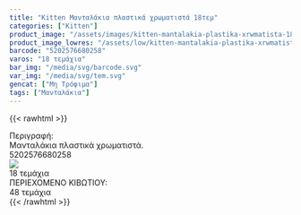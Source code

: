 ```yaml
---
title: "Kitten Μανταλάκια πλαστικά χρωματιστά 18τεμ"
categories: ["Kitten"]
product_image: "/assets/images/kitten-mantalakia-plastika-xrwmatista-18tem.jpg"
product_image_lowres: "/assets/low/kitten-mantalakia-plastika-xrwmatista-18tem.jpg"
barcode: "5202576680258"
varos: "18 τεμάχια"
bar_img: "/media/svg/barcode.svg"
var_img: "/media/svg/tem.svg"
gencat: ["Μη Τρόφιμα"]
tags: ["Μανταλάκια"]
---
```

{{< rawhtml >}}

  <div class="product">
        <div id="sistatika">Περιγραφή:</div>
        <div class="alltext">Μανταλάκια πλαστικά χρωματιστά.</div>
        <div id="barcode">
            <div id="barimage1"></div><span id="bartext">5202576680258</span>
        </div>
        <div id="varos">
            <div id="varosimage"><img src="/media/svg/tem.svg"></div><span id="varostext">18 τεμάχια</span>
        </div>
        <div id="kivotio">ΠΕΡΙΕΧΟΜΕΝΟ ΚΙΒΩΤΙΟΥ:<br>48 τεμάχια</div>
        <div class="pimg"></div>
    </div>
{{< /rawhtml >}}


